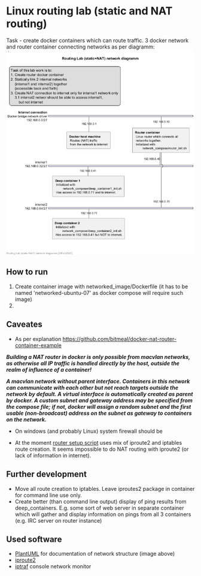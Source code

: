 # Linux routing lab (static and NAT routing)

Task - create docker containers which can route traffic. 3 docker network and router container connecting networks as per diagramm:
![Network diagramm](/out/net-scheme/Routing%20Lab%20(static%20+%20NAT).png)


## How to run

1. Create container image with networked_image/Dockerfile (it has to be named 'networked-ubuntu-07' as docker compose will require such image)
1. 


## Caveates
* As per explanation https://github.com/bitmeal/docker-nat-router-container-example

***Building a NAT router in docker is only possible from macvlan networks, as otherwise all IP traffic is handled directly by the host, outside the realm of influence of a container!***

***A macvlan network without parent interface. Containers in this network can communicate with each other but not reach targets outside the network by default. A virtual interface is automatically created as parent by docker. A custom subnet and gateway address may be specified from the compose file; if not, docker will assign a random subnet and the first usable (non-broadcast) address on the subnet as gateway to containers on the network.***

* On windows (and probably Linux) system firewall should be 

* At the moment [router setup script](/network_compose/router_init.sh) uses mix of iproute2 and iptables route creation. It seems impossible to do NAT routing with iproute2 (or lack of information in internet).

## Further development
* Move all route creation to iptables. Leave iproutes2 package in container for command line use only.
* Create better (than command line output) display of ping results from deep_containers. E.g. some sort of web server in separate container which will gather and display information on pings from all 3 containers (e.g. IRC server on router instance)
 
## Used software
* [PlantUML](https://github.com/plantuml/plantuml) for documentation of network structure (image above)
* [iproute2](http://www.policyrouting.org/iproute2.doc.html)
* [iptraf](http://iptraf.seul.org/) console network monitor